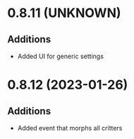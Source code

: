 # 0.8.11 (UNKNOWN)

## Additions

- Added UI for generic settings

# 0.8.12 (2023-01-26)

## Additions

- Added event that morphs all critters
